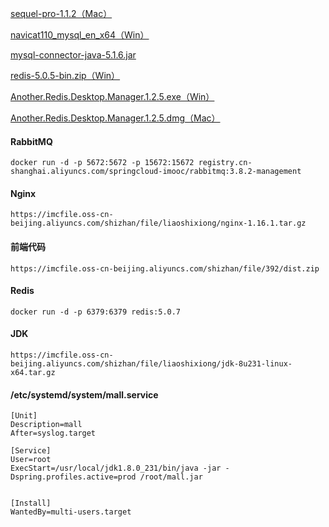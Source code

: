 [sequel-pro-1.1.2（Mac）](https://imcfile.oss-cn-beijing.aliyuncs.com/shizhan/file/liaoshixiong/sequel-pro-1.1.2.dmg)

[navicat110_mysql_en_x64（Win）](https://imcfile.oss-cn-beijing.aliyuncs.com/shizhan/file/liaoshixiong/navicat110_mysql_en_x64.exe)

[mysql-connector-java-5.1.6.jar](https://imcfile.oss-cn-beijing.aliyuncs.com/shizhan/file/liaoshixiong/mysql-connector-java-5.1.6.jar)

[redis-5.0.5-bin.zip（Win）](https://imcfile.oss-cn-beijing.aliyuncs.com/shizhan/file/liaoshixiong/redis-5.0.5-bin.zip)

[Another.Redis.Desktop.Manager.1.2.5.exe（Win）](https://imcfile.oss-cn-beijing.aliyuncs.com/shizhan/file/liaoshixiong/Another.Redis.Desktop.Manager.1.2.5.exe)

[Another.Redis.Desktop.Manager.1.2.5.dmg（Mac）](https://imcfile.oss-cn-beijing.aliyuncs.com/shizhan/file/liaoshixiong/Another.Redis.Desktop.Manager.1.2.5.dmg)

#### RabbitMQ
```
docker run -d -p 5672:5672 -p 15672:15672 registry.cn-shanghai.aliyuncs.com/springcloud-imooc/rabbitmq:3.8.2-management
```

#### Nginx

`https://imcfile.oss-cn-beijing.aliyuncs.com/shizhan/file/liaoshixiong/nginx-1.16.1.tar.gz`

#### 前端代码

`https://imcfile.oss-cn-beijing.aliyuncs.com/shizhan/file/392/dist.zip`

#### Redis

`docker run -d -p 6379:6379 redis:5.0.7`

#### JDK

`https://imcfile.oss-cn-beijing.aliyuncs.com/shizhan/file/liaoshixiong/jdk-8u231-linux-x64.tar.gz`

#### /etc/systemd/system/mall.service

```
[Unit]
Description=mall
After=syslog.target

[Service]
User=root
ExecStart=/usr/local/jdk1.8.0_231/bin/java -jar -Dspring.profiles.active=prod /root/mall.jar


[Install]
WantedBy=multi-users.target
```